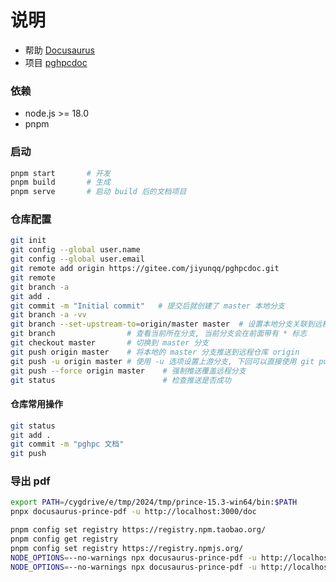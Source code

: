 # 说明

- 帮助 [Docusaurus](https://docusaurus.io/zh-CN/docs)
- 项目 [pghpcdoc](https://gitee.com/jiyunqq/pghpcdoc.git)

### 依赖

- node.js >= 18.0
- pnpm

### 启动

```bash
pnpm start       # 开发
pnpm build       # 生成
pnpm serve       # 启动 build 后的文档项目
```

### 仓库配置

```bash
git init
git config --global user.name
git config --global user.email
git remote add origin https://gitee.com/jiyunqq/pghpcdoc.git
git remote
git branch -a
git add .
git commit -m "Initial commit"   # 提交后就创建了 master 本地分支
git branch -a -vv
git branch --set-upstream-to=origin/master master  # 设置本地分支关联到远程分支
git branch                # 查看当前所在分支, 当前分支会在前面带有 * 标志
git checkout master       # 切换到 master 分支
git push origin master    # 将本地的 master 分支推送到远程仓库 origin
git push -u origin master # 使用 -u 选项设置上游分支, 下回可以直接使用 git push 推送
git push --force origin master    # 强制推送覆盖远程分支
git status                        # 检查推送是否成功
```

#### 仓库常用操作

```bash
git status
git add .
git commit -m "pghpc 文档"
git push
```

### 导出 pdf

```bash
export PATH=/cygdrive/e/tmp/2024/tmp/prince-15.3-win64/bin:$PATH
pnpx docusaurus-prince-pdf -u http://localhost:3000/doc

pnpm config set registry https://registry.npm.taobao.org/
pnpm config get registry
pnpm config set registry https://registry.npmjs.org/
NODE_OPTIONS=--no-warnings npx docusaurus-prince-pdf -u http://localhost:3000/doc/docs
NODE_OPTIONS=--no-warnings npx docusaurus-prince-pdf -u http://localhost:3000/doc/docs --include-index pdf/localhost-doc-docs.txt
```